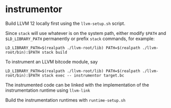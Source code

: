 # instrumentor

Build LLVM 12 locally first using the `llvm-setup.sh` script.

Since `stack` will use whatever is on the system path, either modify `$PATH` and
`$LD_LIBRARY_PATH` permanently or prefix `stack` commands, for example:

```
LD_LIBRARY_PATH=$(realpath ./llvm-root/lib) PATH=$(realpath ./llvm-root/bin):$PATH stack build
```

To instrument an LLVM bitcode module, say

```
LD_LIBRARY_PATH=$(realpath ./llvm-root/lib) PATH=$(realpath ./llvm-root/bin):$PATH stack exec -- instrumentor target.bc
```

The instrumented code can be linked with the implementation of the instrumentation runtime using `llvm-link`

Build the instrumentation runtimes with `runtime-setup.sh`
